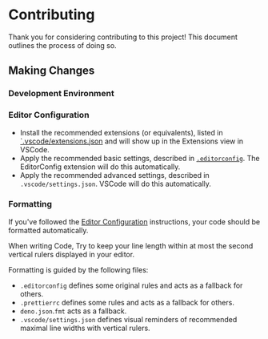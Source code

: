 # Contributing

Thank you for considering contributing to this project! This document outlines the process of doing so.

## Making Changes

### Development Environment

### Editor Configuration

- Install the recommended extensions (or equivalents), listed in [`.vscode/extensions.json](../.vscode/extensions.json) and will show up in the Extensions view in VSCode.
- Apply the recommended basic settings, described in [`.editorconfig`](../.editorconfig). The EditorConfig extension will do this automatically.
- Apply the recommended advanced settings, described in `.vscode/settings.json`. VSCode will do this automatically.

### Formatting

If you've followed the [Editor Configuration](#editor-configuration) instructions, your code should be formatted automatically.

When writing Code, Try to keep your line length within at most the second vertical rulers displayed in your editor.

Formatting is guided by the following files:

- `.editorconfig` defines some original rules and acts as a fallback for others.
- `.prettierrc` defines some rules and acts as a fallback for others.
- `deno.json`.`fmt` acts as a fallback.
- `.vscode/settings.json` defines visual reminders of recommended maximal line widths with vertical rulers.
